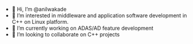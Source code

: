 - 👋 Hi, I’m @anilwakade
- 👀 I’m interested in middleware and application software development in C++ on Linux platform.
- 🌱 I’m currently working on ADAS/AD feature development
- 💞️ I’m looking to collaborate on C++ projects

<!---
anilwakade/anilwakade is a ✨ special ✨ repository because its `README.md` (this file) appears on your GitHub profile.
You can click the Preview link to take a look at your changes.
--->
